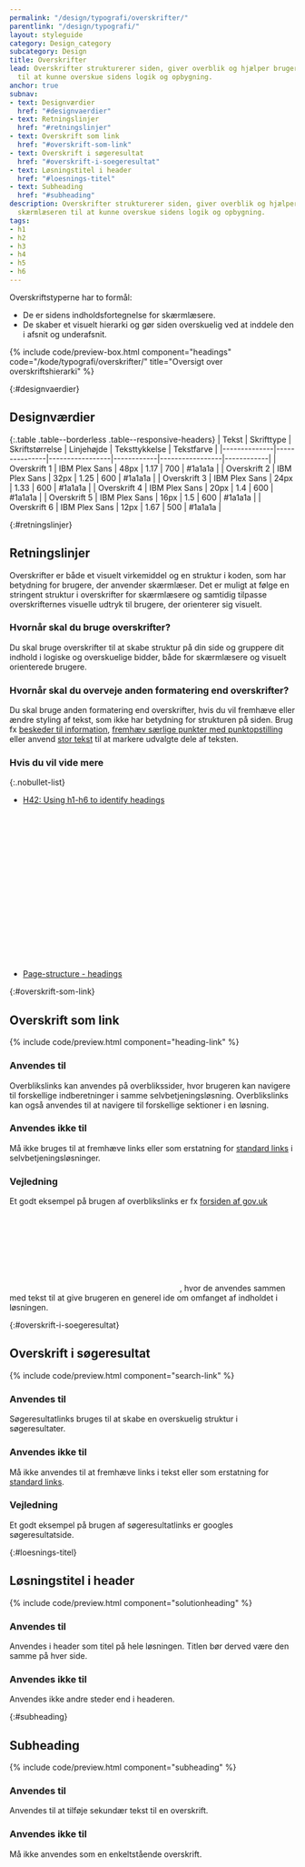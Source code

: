```yaml
---
permalink: "/design/typografi/overskrifter/"
parentlink: "/design/typografi/"
layout: styleguide
category: Design_category
subcategory: Design
title: Overskrifter
lead: Overskrifter strukturerer siden, giver overblik og hjælper brugeren og skærmlæseren
  til at kunne overskue sidens logik og opbygning.
anchor: true
subnav:
- text: Designværdier
  href: "#designvaerdier"
- text: Retningslinjer
  href: "#retningslinjer"
- text: Overskrift som link
  href: "#overskrift-som-link"
- text: Overskrift i søgeresultat
  href: "#overskrift-i-soegeresultat"
- text: Løsningstitel i header
  href: "#loesnings-titel"
- text: Subheading
  href: "#subheading"
description: Overskrifter strukturerer siden, giver overblik og hjælper brugeren og
  skærmlæseren til at kunne overskue sidens logik og opbygning.
tags:
- h1
- h2
- h3
- h4
- h5
- h6
---
```


Overskriftstyperne har to formål:

- De er sidens indholdsfortegnelse for skærmlæsere.
- De skaber et visuelt hierarki og gør siden overskuelig ved at inddele den i afsnit og underafsnit.

{% include code/preview-box.html component="headings" code="/kode/typografi/overskrifter/" title="Oversigt over overskriftshierarki" %}

{:#designvaerdier}
## Designværdier

{:.table .table--borderless .table--responsive-headers}
| Tekst        | Skrifttype    | Skriftstørrelse | Linjehøjde | Teksttykkelse   | Tekstfarve | 
|--------------|---------------|-----------------|------------|-----------------|------------|
| Overskrift 1 | IBM Plex Sans | 48px            | 1.17       | 700             | #1a1a1a    |
| Overskrift 2 | IBM Plex Sans | 32px            | 1.25       | 600             | #1a1a1a    |
| Overskrift 3 | IBM Plex Sans | 24px            | 1.33       | 600             | #1a1a1a    |
| Overskrift 4 | IBM Plex Sans | 20px            | 1.4        | 600             | #1a1a1a    |
| Overskrift 5 | IBM Plex Sans | 16px            | 1.5        | 600             | #1a1a1a    |
| Overskrift 6 | IBM Plex Sans | 12px            | 1.67       | 500             | #1a1a1a    |

{:#retningslinjer}
## Retningslinjer

Overskrifter er både et visuelt virkemiddel og en struktur i koden, som har betydning for brugere, der anvender skærmlæser. Det er muligt at følge en stringent struktur i overskrifter for skærmlæsere og samtidig tilpasse overskrifternes visuelle udtryk til brugere, der orienterer sig visuelt.

### Hvornår skal du bruge overskrifter?

Du skal bruge overskrifter til at skabe struktur på din side og gruppere dit indhold i logiske og overskuelige bidder, både for skærmlæsere og visuelt orienterede brugere.

### Hvornår skal du overveje anden formatering end overskrifter?

Du skal bruge anden formatering end overskrifter, hvis du vil fremhæve eller ændre styling af tekst, som ikke har betydning for strukturen på siden. Brug fx <a href="/komponenter/beskeder/">beskeder til information</a>, <a href="/design/typografi/lister/">fremhæv særlige punkter med punktopstilling</a> eller anvend <a href="/design/typografi/tekst/#stor-tekst">stor tekst</a> til at markere udvalgte dele af teksten.

### Hvis du vil vide mere

{:.nobullet-list}
- <a href="https://www.w3.org/TR/WCAG20-TECHS/H42.html" class="icon-link">H42: Using h1-h6 to identify headings<svg class="icon-svg" focusable="false" aria-hidden="true" tabindex="-1"><use xlink:href="#open-in-new"></use></svg></a>
- <a href="https://www.w3.org/WAI/tutorials/page-structure/headings/" class="icon-link">Page-structure - headings<svg class="icon-svg" focusable="false" aria-hidden="true" tabindex="-1"><use xlink:href="#open-in-new"></use></svg></a>

{:#overskrift-som-link}
## Overskrift som link

{% include code/preview.html component="heading-link" %}

### Anvendes til

Overblikslinks kan anvendes på overblikssider, hvor brugeren kan navigere til forskellige indberetninger i samme selvbetjeningsløsning. Overblikslinks kan også anvendes til at navigere til forskellige sektioner i en løsning.

### Anvendes ikke til

Må ikke bruges til at fremhæve links eller som erstatning for <a href="/design/typografi/links/">standard links</a> i selvbetjeningsløsninger.

### Vejledning

Et godt eksempel på brugen af overblikslinks er fx <a href="https://www.gov.uk/" class="icon-link">forsiden af gov.uk<svg class="icon-svg" focusable="false" aria-hidden="true"><use xlink:href="#open-in-new"></use></svg></a>, hvor de anvendes sammen med tekst til at give brugeren en generel ide om omfanget af indholdet i løsningen.


{:#overskrift-i-soegeresultat}
## Overskrift i søgeresultat

{% include code/preview.html component="search-link" %}

### Anvendes til

Søgeresultatlinks bruges til at skabe en overskuelig struktur i søgeresultater. 

### Anvendes ikke til

Må ikke anvendes til at fremhæve links i tekst eller som erstatning for <a href="/design/typografi/links/">standard links</a>.

### Vejledning

Et godt eksempel på brugen af søgeresultatlinks er googles søgeresultatside.


{:#loesnings-titel}
## Løsningstitel i header

{% include code/preview.html component="solutionheading" %}

### Anvendes til

Anvendes i header som titel på hele løsningen. Titlen bør derved være den samme på hver side.

### Anvendes ikke til
Anvendes ikke andre steder end i headeren.

{:#subheading}
## Subheading

{% include code/preview.html component="subheading" %}

### Anvendes til

Anvendes til at tilføje sekundær tekst til en overskrift.

### Anvendes ikke til

Må ikke anvendes som en enkeltstående overskrift.
